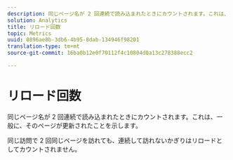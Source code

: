 ```yaml
---
description: 同じページ名が 2 回連続で読み込まれたときにカウントされます。これは、一般に、そのページが更新されたことを示します。
solution: Analytics
title: リロード回数
topic: Metrics
uuid: 0896ae8b-3db6-4b95-8dab-134946f98201
translation-type: tm+mt
source-git-commit: 16ba0b12e0f70112f4c10804d0a13c278388ecc2

---
```



# リロード回数

同じページ名が 2 回連続で読み込まれたときにカウントされます。これは、一般に、そのページが更新されたことを示します。

同じ訪問で 2 回同じページを訪れても、連続して訪れないかぎりはリロードとしてカウントされません。
